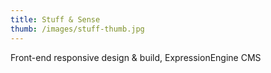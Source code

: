 ```yaml
---
title: Stuff & Sense
thumb: /images/stuff-thumb.jpg
---
```


Front-end responsive design & build, ExpressionEngine CMS